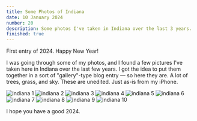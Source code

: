 ```yaml
---
title: Some Photos of Indiana
date: 10 January 2024
number: 20
description: Some photos I've taken in Indiana over the last 3 years.
finished: true
---
```


First entry of 2024. Happy New Year!

I was going through some of my photos, and I found a few pictures I've taken here in Indiana over the last few years. I got the idea to put them together in a sort of "gallery"-type blog entry — so here they are. A lot of trees, grass, and sky. These are unedited. Just as-is from my iPhone.

![indiana 1](../assets/images/indiana/1.jpeg "indiana 1")
![indiana 2](../assets/images/indiana/2.jpeg "indiana 2")
![indiana 3](../assets/images/indiana/3.jpeg "indiana 3")
![indiana 4](../assets/images/indiana/4.jpeg "indiana 4")
![indiana 5](../assets/images/indiana/5.jpeg "indiana 5")
![indiana 6](../assets/images/indiana/6.jpeg "indiana 6")
![indiana 7](../assets/images/indiana/7.jpeg "indiana 7")
![indiana 8](../assets/images/indiana/8.jpeg "indiana 8")
![indiana 9](../assets/images/indiana/9.jpeg "indiana 9")
![indiana 10](../assets/images/indiana/10.jpeg "indiana 10")

I hope you have a good 2024.
